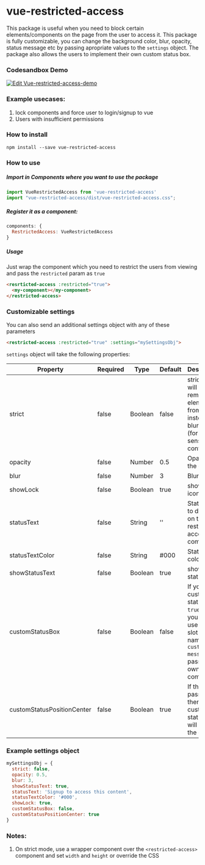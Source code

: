 # vue-restricted-access

This package is useful when you need to block certain elements/components on the page from the user to access it.
This package is fully customizable, you can change the background color, blur, opacity, status message etc by passing apropriate values to the `settings` object. The package also allows the users to implement their own custom status box.

### Codesandbox Demo

[![Edit Vue-restricted-access-demo](https://codesandbox.io/static/img/play-codesandbox.svg)](https://codesandbox.io/s/vue-template-igrf6?fontsize=14)

### Example usecases: 
1. lock components and force user to login/signup to vue
2. Users with insufficient permissions

### How to install

```
npm install --save vue-restricted-access
```

### How to use

##### Import in Components where you want to use the package

```js
import VueRestrictedAccess from 'vue-restricted-access'
import "vue-restricted-access/dist/vue-restricted-access.css";
```

##### Register it as a component:

```js
components: {
  RestrictedAccess: VueRestrictedAccess
}
```

#####  Usage

Just wrap the component which you need to restrict the users from viewing and pass the `restricted` param as `true`

```html
<resrticted-access :restricted="true">
  <my-component></my-component>
</restricted-access>
```

### Customizable settings

You can also send an additional settings object with any of these parameters 

```html
<restricted-access :restricted="true" :settings="mySettingsObj">
```

`settings` object will take the following properties:

| Property                   | Required | Type    | Default | Description                                                                                                            |
| -------------------------- | -------- | ------- | ------- | ---------------------------------------------------------------------------------------------------------------------- |
| strict                     | false    | Boolean | false   | strict mode will fully remove the element from DOM instead of blurring it (for more sensitive contents)                |
| opacity                    | false    | Number  | 0.5     | Opacity of the overlay                                                                                                 |
| blur                       | false    | Number  | 3       | Blur radius                                                                                                            |
| showLock                   | false    | Boolean | true    | show lock icon                                                                                                         |
| statusText                 | false    | String  | ''      | Status text to display on the restricted access component                                                              |
| statusTextColor            | false    | String  | #000    | Status text color                                                                                                      |
| showStatusText             | false    | Boolean | true    | show status text                                                                                                       |
| customStatusBox            | false    | Boolean | false   | If you set custom status to `true` then you need use scoped slot with name `custom-message` to pass your own component |
| customStatusPositionCenter | false    | Boolean | true    | If this is passed true then your custom status box will be in the center                                               |

### Example settings object

```js
mySettingsObj = {
  strict: false,
  opacity: 0.5,
  blur: 3,
  showStatusText: true,
  statusText: 'Signup to access this content',
  statusTextColor: '#000',
  showLock: true,
  customStatusBox: false,
  customStatusPositionCenter: true
}
```

### Notes:

1. On strict mode, use a wrapper component over the `<restricted-access>` component and set `width` and `height` or override the CSS